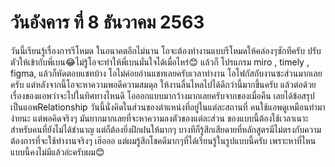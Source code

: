 # วันอังคาร ที่ 8 ธันวาคม 2563
วันนี้เรียนรู้เรื่องการรีโหมด ในอนาคตอีกไม่นาน โอจะต้องทำงานแบบรีโหมดให้คล่องๆซักทีครับ ปรับตัวให้เข้ากับพี่เบน😂ไม่รู้โอจะทำให้พี่เบนมั่นใจได้เมื่อไหร่😊 แล้วก็ โปรแกรม miro , timely , figma, แล้วก็หัดตอบแชทบ้าง โอไม่ค่อยอ่านแชทเลยครับเวลาทำงาน  โอโฟกัสกับงานซะส่วนมากเลยครับ แต่หลังจากนี้โอจะหาความพอดีความสมดุล ให้งานลื่นไหลไปได้ดีกว่านี้มากขึ้นครับ  แล้วต่อด้วยเรื่องของแอพว่าจะไปในทิศทางไหนดี โอออกแบบมากว้างมากเลยครับจากของเมื่อคืน เลยได้ข้อสรุปเป็นแอพRelationship วันนี้นั่งคิดในส่วนของตำแหน่งที่อยู่ในแต่ละสถานที่ คนใช้แอพดูเหมือนทำมาง่ายนะ แต่พอคิดจริงๆ มันยากมากเลยที่จะหาความลงตัวของแต่ละส่วน  ของแบบนี้ต้องใช้เวลาเนาะสำหรับคนที่ยังไม่ได้ชำนาญ 
แต่ก็ต้องยิ่งฝึกฝนให้มากๆ บางทีก็รู้สึกเสียดายที่หลักสูตรมีไม่ตรงกับความต้องการที่จะใช้ทำงานจริงๆ เฮ๊อออ
แต่ผมรู้สึกโชคดีมากๆที่ได้เรียนรู้ในรูปแบบนี้ครับ เพราะหาที่ไหนแบบนี้คงไม่มีแล้วล่ะครับผม😊